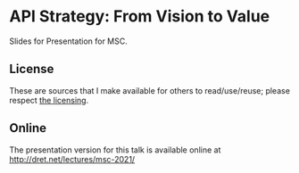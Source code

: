 # API Strategy: From Vision to Value

Slides for Presentation for MSC.


## License

These are sources that I make available for others to read/use/reuse; please respect [the licensing](../LICENSE).


## Online

The presentation version for this talk is available online at http://dret.net/lectures/msc-2021/
